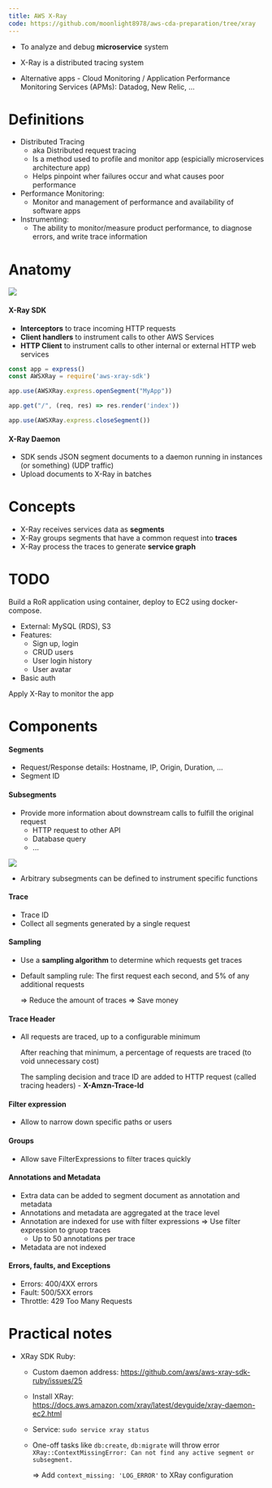 ```yaml
---
title: AWS X-Ray
code: https://github.com/moonlight8978/aws-cda-preparation/tree/xray
---
```


* To analyze and debug **microservice** system
* X-Ray is a distributed tracing system

*  Alternative apps - Cloud Monitoring / Application Performance Monitoring Services (APMs): Datadog, New Relic, ...

# Definitions

* Distributed Tracing
  * aka Distributed request tracing
  * Is a method used to profile and monitor app (espicially microservices architecture app)
  * Helps pinpoint wher failures occur and what causes poor performance
* Performance Monitoring:
  * Monitor and management of performance and availability of software apps
* Instrumenting:
  * The ability to monitor/measure product performance, to diagnose errors, and write trace information

# Anatomy

![](https://images.viblo.asia/ff0d7b62-cfb9-45a7-b6da-033d32ca9b80.png)

#### X-Ray SDK

* **Interceptors** to trace incoming HTTP requests
* **Client handlers** to instrument calls to other AWS Services
* **HTTP Client** to instrument calls to other internal or external HTTP web services

```js
const app = express()
const AWSXRay = require('aws-xray-sdk')

app.use(AWSXRay.express.openSegment("MyApp"))

app.get("/", (req, res) => res.render('index'))

app.use(AWSXRay.express.closeSegment())
```

#### X-Ray Daemon

- SDK sends JSON segment documents to a daemon running in instances (or something) (UDP traffic)
- Upload documents to X-Ray in batches

# Concepts

* X-Ray receives services data as **segments**
* X-Ray groups segments that have a common request into **traces**
* X-Ray process the traces to generate **service graph**

# TODO

Build a RoR application using container, deploy to EC2 using docker-compose.

* External: MySQL (RDS), S3
* Features: 
  * Sign up, login
  * CRUD users
  * User login history
  * User avatar
* Basic auth

Apply X-Ray to monitor the app

# Components

#### Segments

* Request/Response details: Hostname, IP, Origin, Duration, ...
* Segment ID

#### Subsegments

* Provide more information about downstream calls to fulfill the original request
  * HTTP request to other API
  * Database query
  * ...

![](https://images.viblo.asia/c2505efb-4bbe-4246-8465-a88c7453b490.png)

* Arbitrary subsegments can be defined to instrument specific functions

#### Trace

* Trace ID
* Collect all segments generated by a single request

#### Sampling

* Use a **sampling algorithm** to determine which requests get traces

* Default sampling rule: The first request each second, and 5% of any additional requests

  => Reduce the amount of traces => Save money

#### Trace Header

* All requests are traced, up to a configurable minimum

  After reaching that minimum, a percentage of requests are traced (to void unnecessary cost)

  The sampling decision and trace ID are added to HTTP request (called tracing headers) - **X-Amzn-Trace-Id**

#### Filter expression

* Allow to narrow down specific paths or users

#### Groups

- Allow save FilterExpressions to filter traces quickly

#### Annotations and Metadata

* Extra data can be added to segment document as annotation and metadata
* Annotations and metadata are aggregated at the trace level
* Annotation are indexed for use with filter expressions => Use filter expression to gruop traces
  * Up to 50 annotations per trace
* Metadata are not indexed

#### Errors, faults, and Exceptions

* Errors: 400/4XX errors
* Fault: 500/5XX errors
* Throttle: 429 Too Many Requests

# Practical notes

* XRay SDK Ruby: 

  * Custom daemon address: https://github.com/aws/aws-xray-sdk-ruby/issues/25

  * Install XRay: https://docs.aws.amazon.com/xray/latest/devguide/xray-daemon-ec2.html

  * Service: `sudo service xray status`

  * One-off tasks like `db:create`, `db:migrate` will throw error `XRay::ContextMissingError: Can not find any active segment or subsegment.`

    => Add `context_missing: 'LOG_ERROR'` to XRay configuration
